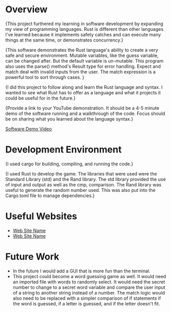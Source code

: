 # Overview

{This project furthered my learning in software development by expanding my view of programming languages. Rust is different than other languages I've learned because it implements safety catches and can execute many things at the same time, or demonstrates concurrency.}

{This software demonstrates the Rust language's ability to create a very safe and secure environment. Mutable variables, like the guess variable, can be changed after. But the default variable is un-mutable. This program also uses the parse() method's Result type for error handling. Expect and match deal with invalid inputs from the user. The match expression is a powerful tool to sort through cases. }

{I did this project to follow along and learn the Rust language and syntax. I wanted to see what Rust has to offer as a language and what it projects it could be useful for in the future.}

{Provide a link to your YouTube demonstration. It should be a 4-5 minute demo of the software running and a walkthrough of the code. Focus should be on sharing what you learned about the language syntax.}

[Software Demo Video](http://youtube.link.goes.here)

# Development Environment

{I used cargo for building, compiling, and running the code.}

{I used Rust to develop the game. The libraries that were used were the Standard Library (std) and the Rand library. The std library provided the use of input and output as well as the cmp, comparison. The Rand library was useful to generate the random number used. This was also put into the Cargo.toml file to manage dependencies.}

# Useful Websites

- [Web Site Name](https://doc.rust-lang.org/book/ch02-00-guessing-game-tutorial.html)
- [Web Site Name](https://www.tutorialspoint.com/rust/rust_data_types.htm)

# Future Work

- In the future I would add a GUI that is more fun than the terminal.
- This project could become a word guessing game as well. It would need an imported file with words to randomly select. It would need the secret number to change to a secret word variable and compare the user input of a string to another string instead of a number. The match logic would also need to be replaced with a simpler comparison of if statements if the word is guessed, if a letter is guessed, and if the letter doesn't fit.